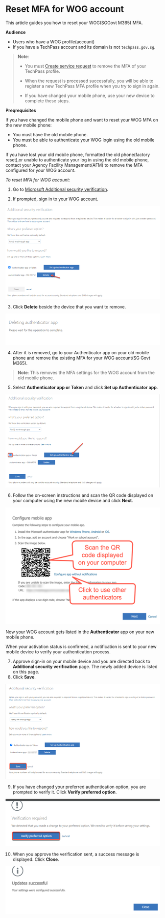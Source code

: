 # Reset MFA for WOG account

This article guides you how to reset your WOG(SGGovt M365) MFA.

**Audience**

- Users who have a WOG profile(account)
- If you have a TechPass account and its domain is not ```techpass.gov.sg```.

>**Note**:
>
>- You must [Create service request](https://go.gov.sg/techpass-sr) to remove the MFA of your TechPass profile.
>
>- When the request is processed successfully, you will be able to register a new TechPass MFA profile when you try to sign in again.
>
>- If you have changed your mobile phone, use your new device to complete these steps. 

**Preqrequisites** 

If you have changed the mobile phone and want to reset your WOG MFA on the new mobile phone:

- You must have the old mobile phone.
- You must be able to authenticate your WOG login using the old mobile phone.

If you have lost your old mobile phone, formatted the old phone(factory reset),or unable to authenticate your log in using the old mobile phone, contact your Agency Facility Management(AFM) to remove the MFA configured for your WOG account.


 <!--Public officers might have to reset security verification for their WOG account in the following cases:

- Changed the mobile device that was used for security verification.
  - If you have lost your mobile device, contact your Agency Facility Management(AFM) team to remove the MFA configured for your WOG account before proceeding with the instructions on this page. Create a [service request](https://go.gov.sg/techpass-sr) to remove MFA configured for your TechPass account and then [reset your verification for TechPass](reset-techpass-mfa-for-new-device) in the new device.
- Deleted the Authenticator app from their mobile device.
- If public officers are transferred to a different agency, they can sign up for a new TechPass account while the old account to be terminated by their previous agency-->

  _To reset MFA for WOG account:_

1. Go to [Microsoft Additional security verification](https://account.activedirectory.windowsazure.com/proofup.aspx). 

2. If prompted, sign in to your WOG account.

<kbd>![delete-old-device](assets/images/security-verification-for-wog/reset-wog-mfa/delete-old-device.png)</kbd>

3. Click **Delete** beside the device that you want to remove.

<kbd>![deletion-in-progress](assets/images/security-verification-for-wog/reset-wog-mfa/deletion-in-progress.png)</kbd>

4. After it is removed, go to your Authenticator app on your old mobile phone and remove the existing MFA for your WOG account(SG Govt M365).

> **Note**: This removes the MFA settings for the WOG account from the old mobile phone.

5. Select **Authenticator app or Token** and click **Set up Authenticator app**.

<kbd>![after-verification](assets/images/security-verification-for-wog/reset-wog-mfa/after-verification.png)</kbd>

6. Follow the on-screen instructions and scan the QR code displayed on your computer using the new mobile device and click **Next**.

<kbd>![scan-qr-code](assets/images/security-verification-for-wog/reset-wog-mfa/scan-qr-code-updated.png)</kbd>

Now your WOG account gets listed in the **Authenticator** app on your new mobile phone. 

When your activation status is confirmed, a notification is sent to your new mobile device to verify your authentication process.

7. Approve sign-in on your mobile device and you are directed back to **Additional security verification** page. The newly added device is listed on this page.
8. Click **Save**.

<kbd>![](assets/images/security-verification-for-wog/reset-wog-mfa/save-new-device.png)</kbd>

9. If you have changed your preferred authentication option, you are prompted to verify it. Click **Verify preferred option**.

<kbd>![](assets/images/security-verification-for-wog/reset-wog-mfa/verification-required.png)</kbd>

10. When you approve the verification sent, a success message is displayed. Click **Close**.

<kbd>![](assets/images/security-verification-for-wog/reset-wog-mfa/reset-successful.png)</kbd>
